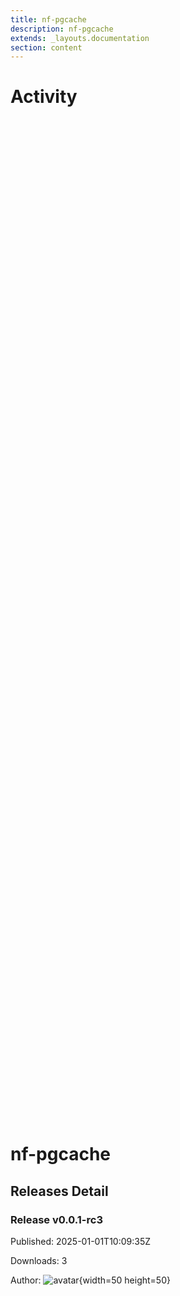 ```yaml
---
title: nf-pgcache
description: nf-pgcache
extends: _layouts.documentation
section: content
---
```


# Activity

<div style="position: relative; height:40vh; width:80vw">
    <canvas id="releases"></canvas>
</div>
<script type="module" src="nf-pgcache.js"></script>

# nf-pgcache
        

## Releases Detail


### Release v0.0.1-rc3

Published: 2025-01-01T10:09:35Z

Downloads: 3

Author: ![avatar](https://avatars.githubusercontent.com/in/15368?v=4 "github-actions[bot]"){width=50 height=50}

